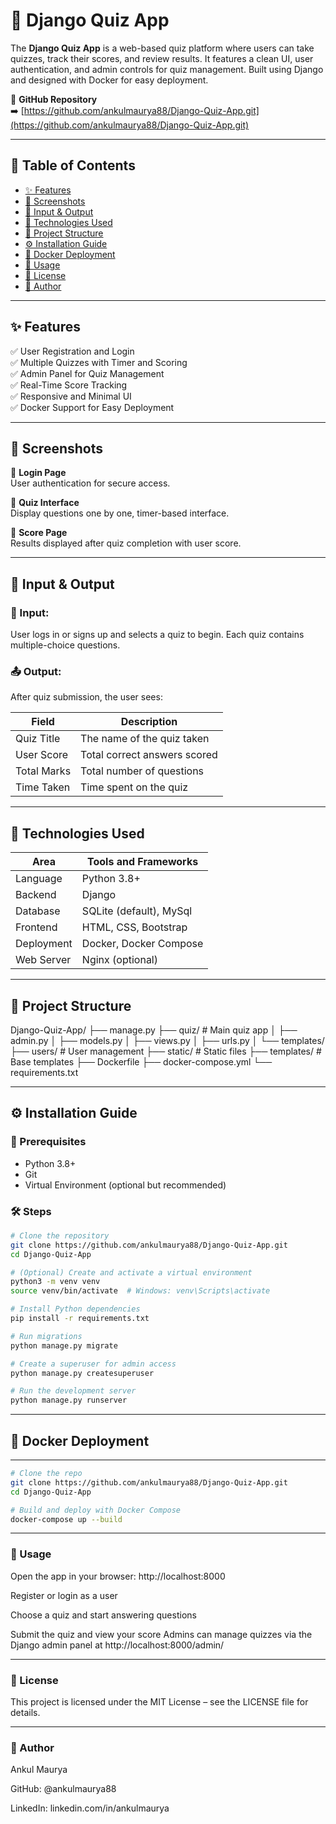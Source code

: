 # 🧠 Django Quiz App

The **Django Quiz App** is a web-based quiz platform where users can take quizzes, track their scores, and review results. It features a clean UI, user authentication, and admin controls for quiz management. Built using Django and designed with Docker for easy deployment.

📌 **GitHub Repository**  
➡️ [https://github.com/ankulmaurya88/Django-Quiz-App.git](https://github.com/ankulmaurya88/Django-Quiz-App.git)

---

## 📌 Table of Contents

- [✨ Features](#-features)  
- [📸 Screenshots](#-screenshots)  
- [🧪 Input & Output](#-input--output)  
- [🧰 Technologies Used](#-technologies-used)  
- [📁 Project Structure](#-project-structure)  
- [⚙️ Installation Guide](#️-installation-guide)  
- [🐳 Docker Deployment](#-docker-deployment)  
- [🚀 Usage](#-usage)  
- [📄 License](#-license)  
- [👤 Author](#-author)  

---

## ✨ Features

✅ User Registration and Login  
✅ Multiple Quizzes with Timer and Scoring  
✅ Admin Panel for Quiz Management  
✅ Real-Time Score Tracking  
✅ Responsive and Minimal UI  
✅ Docker Support for Easy Deployment  

---

## 📸 Screenshots

🔹 **Login Page**  
User authentication for secure access.

🔹 **Quiz Interface**  
Display questions one by one, timer-based interface.

🔹 **Score Page**  
Results displayed after quiz completion with user score.

---

## 🧪 Input & Output

### 📝 Input:
User logs in or signs up and selects a quiz to begin. Each quiz contains multiple-choice questions.

### 📤 Output:
After quiz submission, the user sees:

| Field         | Description                  |
|---------------|------------------------------|
| Quiz Title    | The name of the quiz taken   |
| User Score    | Total correct answers scored |
| Total Marks   | Total number of questions    |
| Time Taken    | Time spent on the quiz       |

---

## 🧰 Technologies Used

| Area        | Tools and Frameworks            |
|-------------|----------------------------------|
| Language     | Python 3.8+                     |
| Backend      | Django                          |
| Database     | SQLite (default), MySql         |
| Frontend     | HTML, CSS, Bootstrap            |
| Deployment   | Docker, Docker Compose          |
| Web Server   | Nginx (optional)                |

---

## 📁 Project Structure
Django-Quiz-App/ ├── manage.py ├── quiz/ # Main quiz app │ ├── admin.py │ ├── models.py │ ├── views.py │ ├── urls.py │ └── templates/ ├── users/ # User management ├── static/ # Static files ├── templates/ # Base templates ├── Dockerfile ├── docker-compose.yml └── requirements.txt

---

## ⚙️ Installation Guide

### 🔧 Prerequisites

- Python 3.8+
- Git
- Virtual Environment (optional but recommended)

### 🛠️ Steps

```bash
# Clone the repository
git clone https://github.com/ankulmaurya88/Django-Quiz-App.git
cd Django-Quiz-App

# (Optional) Create and activate a virtual environment
python3 -m venv venv
source venv/bin/activate  # Windows: venv\Scripts\activate

# Install Python dependencies
pip install -r requirements.txt

# Run migrations
python manage.py migrate

# Create a superuser for admin access
python manage.py createsuperuser

# Run the development server
python manage.py runserver
```
---

## 🐳 Docker Deployment

---
```bash
# Clone the repo
git clone https://github.com/ankulmaurya88/Django-Quiz-App.git
cd Django-Quiz-App

# Build and deploy with Docker Compose
docker-compose up --build
```
---
### 🚀 Usage
Open the app in your browser: http://localhost:8000

Register or login as a user

Choose a quiz and start answering questions

Submit the quiz and view your score
Admins can manage quizzes via the Django admin panel at http://localhost:8000/admin/

---
### 📄 License
This project is licensed under the MIT License – see the LICENSE file for details.


---
### 👤 Author
Ankul Maurya

GitHub: @ankulmaurya88

LinkedIn: linkedin.com/in/ankulmaurya



